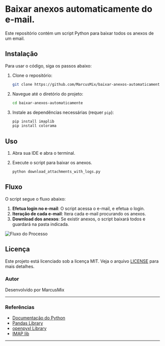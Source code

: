 # Baixar anexos automaticamente do e-mail.

Este repositório contém um script Python para baixar todos os anexos de um email.

## Instalação

Para usar o código, siga os passos abaixo:

1. Clone o repositório:

    ```bash
    git clone https://github.com/MarcusMix/baixar-anexos-automaticamente
    ```

2. Navegue até o diretório do projeto:

    ```bash
    cd baixar-anexos-automaticamente
    ```

3. Instale as dependências necessárias (requer `pip`):

    ```bash
    pip install imaplib
    pip install colorama
    ```

## Uso

1. Abra sua IDE e abra o terminal.
2. Execute o script para baixar os anexos.

    ```bash
    python download_attachments_with_logs.py
    ```

## Fluxo

O script segue o fluxo abaixo:

1. **Efetua login no e-mail**: O script acessa o e-mail, e efetua o login.
2. **Iteração de cada e-mail**: Itera cada e-mail procurando os anexos.
3. **Download dos anexos**: Se existir anexos, o script baixará todos e guardará na pasta indicada.

![Fluxo do Processo](https://i.imgur.com/0LnJx5e.png)


## Licença

Este projeto está licenciado sob a licença MIT. Veja o arquivo [LICENSE](https://choosealicense.com/licenses/mit/) para mais detalhes.

### Autor

Desenvolvido por MarcusMix

---

### Referências

- [Documentação do Python](https://docs.python.org/3/)
- [Pandas Library](https://pandas.pydata.org/)
- [openpyxl Library](https://openpyxl.readthedocs.io/en/stable/)
- [IMAP lib](https://openpyxl.readthedocs.io/en/stable/)

---

